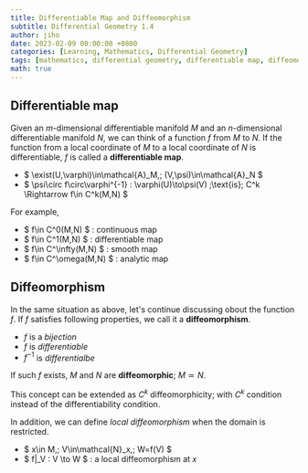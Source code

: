 ```yaml
---
title: Differentiable Map and Diffeomorphism
subtitle: Differential Geometry 1.4
author: jiho
date: 2023-02-09 00:00:00 +0800
categories: [Learning, Mathematics, Differential Geometry]
tags: [mathematics, differential geometry, differentiable map, diffeomorphism]
math: true
---
```


## Differentiable map
Given an $m$-dimensional differentiable manifold $M$ and an $n$-dimensional differentiable manifold $N$,
we can think of a function $f$ from $M$ to $N$.
If the function from a local coordinate of $M$ to a local coordinate of $N$ is differentiable,
$f$ is called a **differentiable map**.

* $ \exist(U,\varphi)\in\mathcal{A}_M,\; (V,\psi)\in\mathcal{A}_N $
* $ \psi\circ f\circ\varphi^{-1} : \varphi(U)\to\psi(V) \;\text{is}\; C^k \Rightarrow f\in C^k(M,N) $

For example,
* $ f\in C^0(M,N) $ : continuous map
* $ f\in C^1(M,N) $ : differentiable map
* $ f\in C^\infty(M,N) $ : smooth map
* $ f\in C^\omega(M,N) $ : analytic map

## Diffeomorphism

In the same situation as above, let's continue discussing obout the function $f$.
If $f$ satisfies following properties, we call it a **diffeomorphism**.
* $f$ is a _bijection_
* $f$ is _differentiable_
* $f^{-1}$ is _differentialbe_

If such $f$ exists, $M$ and $N$ are **diffeomorphic**; $M \simeq N$. 

This concept can be extended as $C^k$ diffeomorphicity;
with $C^k$ condition instead of the differentiability condition.

In addition, we can define _local diffeomorphism_ when the domain is restricted.
* $ x\in M,\; V\in\mathcal{N}_x,\; W=f(V) $
* $ f\|_V : V \to W $ : a local diffeomorphism at $x$
